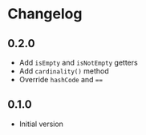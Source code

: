 # Changelog

## 0.2.0

- Add `isEmpty` and `isNotEmpty` getters
- Add `cardinality()` method
- Override `hashCode` and `==`

## 0.1.0

- Initial version
